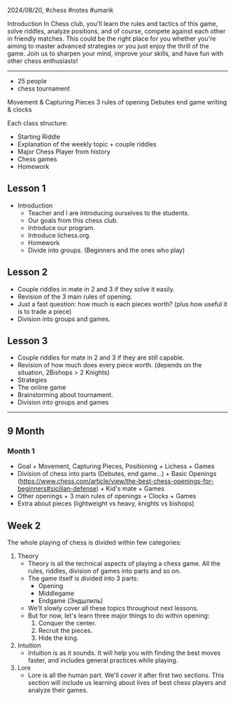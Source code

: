 2024/08/20, #chess #notes #umarik 

Introduction
	In Chess club, you'll learn the rules and tactics of this game, solve riddles, analyze positions, and of course, compete against each other in friendly matches. This could be the right place for you whether you're aiming to master advanced strategies or you just enjoy the thrill of the game. Join us to sharpen your mind, improve your skills, and have fun with other chess enthusiasts!

---

- 25 people
- chess tournament

Movement & Capturing Pieces
3 rules of opening
Debutes
end game
writing & clocks

Each class structure:
- Starting Riddle
- Explanation of the weekly topic + couple riddles
- Major Chess Player from history
- Chess games
- Homework
## Lesson 1
- Introduction
	- Teacher and I are introducing ourselves to the students.
	- Our goals from this chess club.
	- Introduce our program.
	- Introduce lichess.org.
	- Homework
	- Divide into groups. (Beginners and the ones who play)
## Lesson 2
- Couple riddles in mate in 2 and 3 if they solve it easily.
- Revision of the 3 main rules of opening.
- Just a fast question: how much is each pieces worth? (plus how useful it is to trade a piece)
- Division into groups and games. 
## Lesson 3
- Couple riddles for mate in 2 and 3 if they are still capable.
- Revision of how much does every piece worth. (depends on the situation, 2Bishops > 2 Knights)
- Strategies 
- The online game
- Brainstorming about tournament.
- Division into groups and games

---
## 9 Month
### Month 1
- Goal + Movement, Capturing Pieces, Positioning + Lichess + Games
- Division of chess into parts (Debutes, end game...) + Basic Openings (https://www.chess.com/article/view/the-best-chess-openings-for-beginners#sicilian-defense) + Kid's mate + Games
- Other openings + 3 main rules of openings +  Clocks + Games
- Extra about pieces (lightweight vs heavy, knights vs bishops)
## Week 2
The whole playing of chess is divided within few categories:
1. Theory
	- Theory is all the technical aspects of playing a chess game. All the rules, riddles, division of games into parts and so on.
	- The game itself is divided into 3 parts:
		- Opening
		- Middlegame
		- Endgame (Эндшпиль)
	- We'll slowly cover all these topics throughout next lessons. 
	- But for now, let's learn three major things to do within opening:
		1. Conquer the center.
		2. Recruit the pieces.
		3. Hide the king.
1. Intuition
	- Intuition is as it sounds. It will help you with finding the best moves faster, and includes general practices while playing.
2. Lore
	- Lore is all the human part. We'll cover it after first two sections. This section will include us learning about lives of best chess players and analyze their games.

